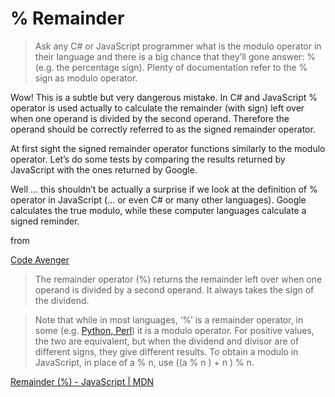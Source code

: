 # % Remainder

> Ask any C# or JavaScript programmer what is the modulo operator in their language and there is a big chance that they’ll gone answer: % (e.g. the percentage sign). Plenty of documentation refer to the % sign as modulo operator.

Wow! This is a subtle but very dangerous mistake. In C# and JavaScript % operator is used actually to calculate the remainder (with sign) left over when one operand is divided by the second operand. Therefore the operand should be correctly referred to as the signed remainder operator.

At first sight the signed remainder operator functions similarly to the modulo operator. Let’s do some tests by comparing the results returned by JavaScript with the ones returned by Google.

Well … this shouldn’t be actually a surprise if we look at the definition of % operator in JavaScript (… or even C# or many other languages). Google calculates the true modulo, while these computer languages calculate a signed reminder.

from 

[Code Avenger](https://www.codeavenger.com/2017/05/19/JavaScript-Modulo-operation-and-the-Caesar-Cipher.html)

> The remainder operator (%) returns the remainder left over when one operand is divided by a second operand. It always takes the sign of the dividend.

> Note that while in most languages, ‘%’ is a remainder operator, in some (e.g. [Python, Perl](https://en.wikipedia.org/wiki/Modulo_operation#In_programming_languages)) it is a modulo operator. For positive values, the two are equivalent, but when the dividend and divisor are of different signs, they give different results. To obtain a modulo in JavaScript, in place of a % n, use ((a % n ) + n ) % n.

[Remainder (%) - JavaScript | MDN](https://developer.mozilla.org/en-US/docs/Web/JavaScript/Reference/Operators/Remainder)